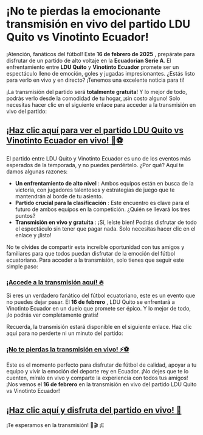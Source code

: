 # ¡No te pierdas la emocionante transmisión en vivo del partido LDU Quito vs Vinotinto Ecuador!

¡Atención, fanáticos del fútbol! Este **16 de febrero de 2025** , prepárate para disfrutar de un partido de alto voltaje en la **Ecuadorian Serie A**. El enfrentamiento entre **LDU Quito** y **Vinotinto Ecuador** promete ser un espectáculo lleno de emoción, goles y jugadas impresionantes. ¿Estás listo para verlo en vivo y en directo? ¡Tenemos una excelente noticia para ti!

¡La transmisión del partido será **totalmente gratuita**! Y lo mejor de todo, podrás verlo desde la comodidad de tu hogar, ¡sin costo alguno! Solo necesitas hacer clic en el siguiente enlace para acceder a la transmisión en vivo del partido:

## [**¡Haz clic aquí para ver el partido LDU Quito vs Vinotinto Ecuador en vivo!** 🎥⚽](https://tinyurl.com/livestreamfreeo?st=LDU+Quito+vs+Vinotinto+Ecuador&si=gh)

El partido entre LDU Quito y Vinotinto Ecuador es uno de los eventos más esperados de la temporada, y no puedes perdértelo. ¿Por qué? Aquí te damos algunas razones:

- **Un enfrentamiento de alto nivel** : Ambos equipos están en busca de la victoria, con jugadores talentosos y estrategias de juego que te mantendrán al borde de tu asiento.
- **Partido crucial para la clasificación** : Este encuentro es clave para el futuro de ambos equipos en la competición. ¿Quién se llevará los tres puntos?
- **Transmisión en vivo y gratuita** : ¡Sí, leíste bien! Podrás disfrutar de todo el espectáculo sin tener que pagar nada. Solo necesitas hacer clic en el enlace y ¡listo!

No te olvides de compartir esta increíble oportunidad con tus amigos y familiares para que todos puedan disfrutar de la emoción del fútbol ecuatoriano. Para acceder a la transmisión, solo tienes que seguir este simple paso:

### [**¡Accede a la transmisión aquí! 🔥**](https://tinyurl.com/livestreamfreeo?st=LDU+Quito+vs+Vinotinto+Ecuador&si=gh)

Si eres un verdadero fanático del fútbol ecuatoriano, este es un evento que no puedes dejar pasar. El **16 de febrero** , LDU Quito se enfrentará a Vinotinto Ecuador en un duelo que promete ser épico. Y lo mejor de todo, ¡lo podrás ver completamente gratis!

Recuerda, la transmisión estará disponible en el siguiente enlace. Haz clic aquí para no perderte ni un minuto del partido:

### [**¡No te pierdas la transmisión en vivo! ⚡⚽**](https://tinyurl.com/livestreamfreeo?st=LDU+Quito+vs+Vinotinto+Ecuador&si=gh)

Este es el momento perfecto para disfrutar de fútbol de calidad, apoyar a tu equipo y vivir la emoción del deporte rey en Ecuador. ¡No dejes que te lo cuenten, míralo en vivo y comparte la experiencia con todos tus amigos! ¡Nos vemos el **16 de febrero** en la transmisión en vivo del partido LDU Quito vs Vinotinto Ecuador!

## [**¡Haz clic aquí y disfruta del partido en vivo! 🎉**](https://tinyurl.com/livestreamfreeo?st=LDU+Quito+vs+Vinotinto+Ecuador&si=gh)

¡Te esperamos en la transmisión! 📲🎬 ¡E
